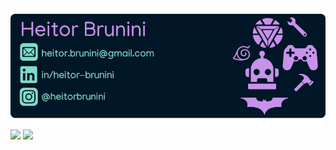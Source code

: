 <img src="github.png"/>
<div>
  
  <img height="180em" src="https://github-readme-stats.vercel.app/api?username=heitorbrunini&show_icons=true&theme=nightowl&include_all_commits=true&count_private=true"/>
  <img height="180em" src="https://github-readme-stats.vercel.app/api/top-langs/?username=heitorbrunini&layout=compact&langs_count=7&theme=nightowl"/>
</div>

